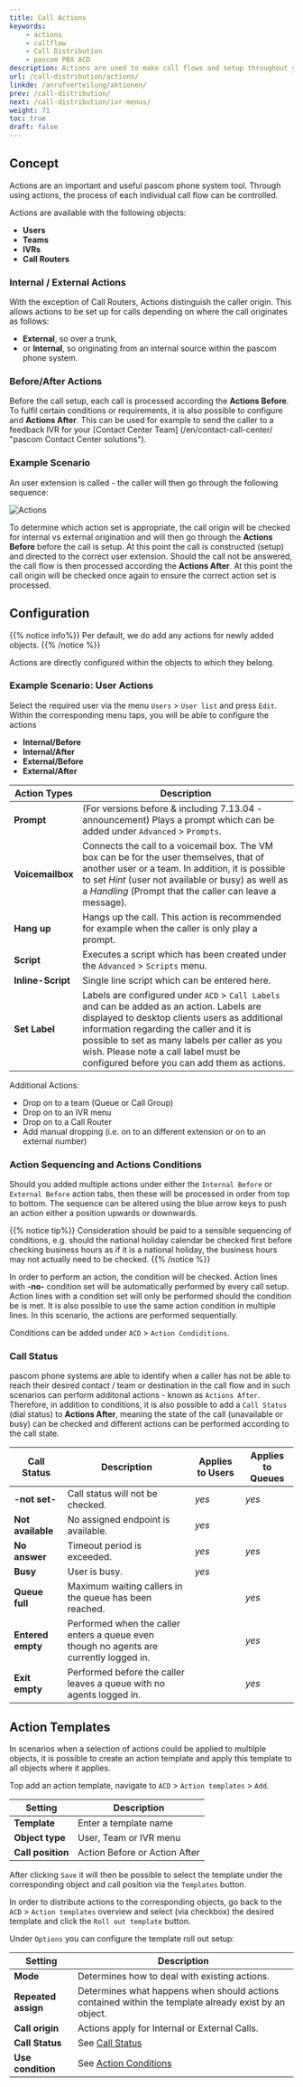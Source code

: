 ```yaml
---
title: Call Actions
keywords:
    - actions
    - callflow
    - Call Distribution
    - pascom PBX ACD
description: Actions are used to make call flows and setup throughout your pascom phones system according to destination and call events
url: /call-distribution/actions/
linkde: /anrufverteilung/aktionen/
prev: /call-distribution/
next: /call-distribution/ivr-menus/
weight: 71
toc: true
draft: false
---
```


## Concept
<!--FIXME reihenfolge: beispiel zuerst als konzept  -->

Actions are an important and useful pascom phone system tool. Through using actions, the process of each individual call flow can be controlled. 

Actions are available with the following objects:

+ **Users**
+ **Teams**
+ **IVRs**
+ **Call Routers**

### Internal / External Actions

With the exception of Call Routers, Actions distinguish the caller origin. This allows actions to be set up for calls depending on where the call originates as follows:

+ **External**, so over a trunk,
+ or **Internal**, so originating from an internal source within the pascom phone system.


### Before/After Actions

Before the call setup, each call is processed according the **Actions Before**. To fulfil certain conditions or requirements, it is also possible to configure and **Actions After**. This can be used for example to send the caller to a feedback IVR for your [Contact Center Team] (/en/contact-call-center/ "pascom Contact Center solutions"). 

### Example Scenario

An user extension is called - the caller will then go through the following sequence:

![Actions](../../images/actions_example_en.png?width=1000px "pascom Call Actions Example Call Flow")

To determine which action set is appropriate, the call origin will be checked for internal vs external origination and will then go through the **Actions Before** before the call is setup. At this point the call is constructed (setup) and directed to the correct user extension. Should the call not be answered, the call flow is then processed according the **Actions After**. At this point the call origin will be checked once again to ensure the correct action set is processed.

## Configuration

{{% notice info%}}
Per default, we do add any actions for newly added objects.
{{% /notice %}}

Actions are directly configured within the objects to which they belong.

### Example Scenario: User Actions

Select the required user via the menu `Users` > `User list` and press `Edit`. Within the corresponding menu taps, you will be able to configure the actions

+ **Internal/Before**
+ **Internal/After**
+ **External/Before**
+ **External/After**

|Action Types|Description|
|---|---|
|**Prompt**|(For versions before & including 7.13.04 - announcement) Plays a prompt which can be added under `Advanced` > `Prompts`.|
|**Voicemailbox**|Connects the call to a voicemail box. The VM box can be for the user themselves, that of another user or a team. In addition, it is possible to set *Hint* (user not available or busy) as well as a *Handling* (Prompt that the caller can leave a message).|
|**Hang up**|Hangs up the call. This action is recommended for example when the caller is only play a prompt.|
|**Script**|Executes a script which has been created under the `Advanced` > `Scripts` menu.|
|**Inline-Script**|Single line script which can be entered here.|
|**Set Label**|Labels are configured under `ACD` > `Call Labels` and can be added as an action. Labels are displayed to desktop clients users as additional information regarding the caller and it is possible to set as many labels per caller as you wish. Please note a call label must be configured before you can add them as actions.|

Additional Actions:

+ Drop on to a team (Queue or Call Group)
+ Drop on to an IVR menu
+ Drop on to a Call Router
+ Add manual dropping (i.e. on to an different extension or on to an external number)


### Action Sequencing and Actions Conditions

Should you added multiple actions under either the `Internal Before` or `External Before` action tabs, then these will be processed in order from top to bottom. The sequence can be altered using the blue arrow keys to push an action either a position upwards or downwards.

{{% notice tip%}}
Consideration should be paid to a sensible sequencing of conditions, e.g. should the national holiday calendar be checked first before checking business hours as if it is a national holiday, the business hours may not actually need to be checked.
{{% /notice %}}

In order to perform an action, the condition will be checked. Action lines with **-no-** condition set will be automatically performed by every call setup. Action lines with a condition set will only be performed should the condition be is met. It is also possible to use the same action condition in multiple lines. In this scenario, the actions are performed sequentially. 

Conditions can be added under `ACD` > `Action Condiditions`.

### Call Status

pascom phone systems are able to identify when a caller has not be able to reach their desired contact / team or destination in the call flow and in such scenarios can perform additonal actions - known as `Actions After`. Therefore, in addition to conditions, it is also possible to add a `Call Status` (dial status) to **Actions After**, meaning the state of the call (unavailable or busy) can be checked and different actions can be performed according to the call state.


|Call Status|Description|Applies to Users|Applies to Queues|
|---|---|---|---|
|**-not set-**|Call status will not be checked.|*yes*|*yes*|
|**Not available**|No assigned endpoint is available.|*yes*||
|**No answer**|Timeout period is exceeded.|*yes*|*yes*|
|**Busy**|User is busy.|*yes*||
|**Queue full**|Maximum waiting callers in the queue has been reached.||*yes*|
|**Entered empty**|Performed when the caller enters a queue even though no agents are currently logged in.||*yes*|
|**Exit empty**|Performed before the caller leaves a queue with no agents logged in.||*yes*|

<!-- |**Entry not possible**|||*yes*|
|**Exit not possible**|||*yes*| -->


## Action Templates 

In scenarios when a selection of actions could be applied to multilple objects, it is possible to create an action template and apply this template to all objects where it applies.

Top add an action template, navigate to `ACD` > `Action templates` > `Add`.

|Setting|Description|
|---|---|
|**Template**|Enter a template name|
|**Object type**|User, Team or IVR menu|
|**Call position**|Action Before or Action After|

After clicking `Save` it will then be possible to select the template under the corresponding object and call position via the `Templates` button.

In order to distribute actions to the corresponding objects, go back to the `ACD` > `Action templates` overview and select (via checkbox) the desired template and click the `Roll out template` button.

Under `Options` you can configure the template roll out setup:

|Setting|Description|
|---|---|
|**Mode**|Determines how to deal with existing actions.|
|**Repeated assign**|Determines what happens when should actions contained within the template already exist by an object.|
|**Call origin**|Actions apply for Internal or External Calls.|
|**Call Status**|See [Call Status](..//actions/#call-status)|
|**Use condition**|See [Action Conditions](../actions/#action-sequencing-and-actions-conditions)|
